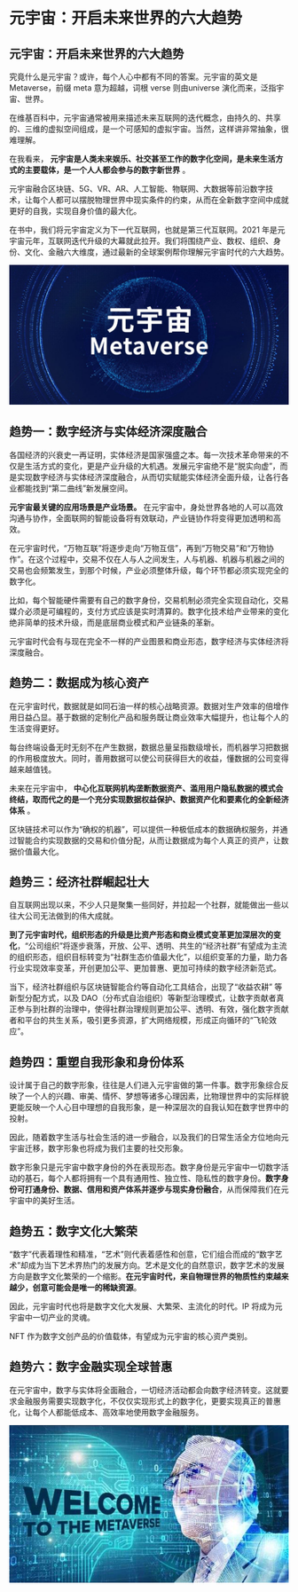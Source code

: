 # 元宇宙：开启未来世界的六大趋势


## 元宇宙：开启未来世界的六大趋势



究竟什么是元宇宙？或许，每个人心中都有不同的答案。元宇宙的英文是 Metaverse，前缀 meta 意为超越，词根 verse 则由universe 演化而来，泛指宇宙、世界。 

在维基百科中，元宇宙通常被用来描述未来互联网的迭代概念，由持久的、共享的、三维的虚拟空间组成，是一个可感知的虚拟宇宙。当然，这样讲非常抽象，很难理解。 

在我看来， **元宇宙是人类未来娱乐、社交甚至工作的数字化空间，是未来生活方式的主要载体，是一个人人都会参与的数字新世界** 。 

元宇宙融合区块链、5G、VR、AR、人工智能、物联网、大数据等前沿数字技术，让每个人都可以摆脱物理世界中现实条件的约束，从而在全新数字空间中成就更好的自我，实现自身价值的最大化。 

在书中，我们将元宇宙定义为下一代互联网，也就是第三代互联网。2021 年是元宇宙元年，互联网迭代升级的大幕就此拉开。我们将围绕产业、数权、组织、身份、文化、金融六大维度，通过最新的全球案例帮你理解元宇宙时代的六大趋势。



![](00.jpg)

## **趋势一：数字经济与实体经济深度融合**

各国经济的兴衰史一再证明，实体经济是国家强盛之本。每一次技术革命带来的不仅是生活方式的变化，更是产业升级的大机遇。发展元宇宙绝不是“脱实向虚”，而是实现数字经济与实体经济深度融合，从而切实赋能实体经济全面升级，让各行各业都能找到“第二曲线”新发展空间。 

**元宇宙最关键的应用场景是产业场景。** 在元宇宙中，身处世界各地的人可以高效沟通与协作，全面联网的智能设备将有效联动，产业链协作将变得更加透明和高效。 

在元宇宙时代，“万物互联”将逐步走向“万物互信”，再到“万物交易”和“万物协作”。在这个过程中，交易不仅在人与人之间发生，人与机器、机器与机器之间的交易也会频繁发生，到那个时候，产业必须整体升级，每个环节都必须实现完全的数字化。 

比如，每个智能硬件需要有自己的数字身份，交易机制必须完全实现自动化，交易媒介必须是可编程的，支付方式应该是实时清算的。数字化技术给产业带来的变化绝非简单的技术升级，而是底层商业模式和产业链条的革新。 

元宇宙时代会有与现在完全不一样的产业图景和商业形态，数字经济与实体经济将深度融合。 

## **趋势二：数据成为核心资产**

在元宇宙时代，数据就是如同石油一样的核心战略资源。数据对生产效率的倍增作用日益凸显。基于数据的定制化产品和服务既让商业效率大幅提升，也让每个人的生活变得更好。 

每台终端设备无时无刻不在产生数据，数据总量呈指数级增长，而机器学习把数据的作用极度放大。同时，善用数据可以使公司获得巨大的收益，懂数据的公司变得越来越值钱。 

未来在元宇宙中， **中心化互联网机构垄断数据资产、滥用用户隐私数据的模式会终结，取而代之的是一个充分实现数据权益保护、数据资产化和要素化的全新经济体系** 。 

区块链技术可以作为“确权的机器”，可以提供一种极低成本的数据确权服务，并通过智能合约实现数据的交易和价值分配，从而让数据成为每个人真正的资产，让数据价值最大化。 

## **趋势三：经济社群崛起壮大**

自互联网出现以来，不少人只是聚集一些同好，并拉起一个社群，就能做出一些以往大公司无法做到的伟大成就。

**到了元宇宙时代，组织形态的升级是比资产形态和商业模式变革更加深层次的变化**，“公司组织”将逐步衰落，开放、公平、透明、共生的“经济社群”有望成为主流的组织形态，组织目标转变为“社群生态价值最大化”，以组织变革的力量，助力各行业实现效率变革，开创更加公平、更加普惠、更加可持续的数字经济新范式。



当下，经济社群组织与区块链智能合约等自动化工具结合，出现了“收益农耕” 等新型分配方式，以及 DAO（分布式自治组织）等新型治理模式，让数字贡献者真正参与到社群的治理中，使得社群治理规则更加公平、透明、有效，强化数字贡献者和平台的共生关系，吸引更多资源，扩大网络规模，形成正向循环的“飞轮效应”。

## **趋势四：重塑自我形象和身份体系**

设计属于自己的数字形象，往往是人们进入元宇宙做的第一件事。数字形象综合反映了一个人的兴趣、审美、情怀、梦想等诸多心理因素，比物理世界中的实际样貌更能反映一个人心目中理想的自我形象，是一种深层次的自我认知在数字世界中的投射。

因此，随着数字生活与社会生活的进一步融合，以及我们的日常生活全方位地向元宇宙迁移，数字形象也将成为我们主要的社交形象。

数字形象只是元宇宙中数字身份的外在表现形态。数字身份是元宇宙中一切数字活动的基石，每个人都将拥有一个具有通用性、独立性、隐私性的数字身份。**数字身份可打通身份、数据、信用和资产体系并逐步与现实身份融合**，从而保障我们在元宇宙中的美好生活。

## **趋势五：数字文化大繁荣**

“数字”代表着理性和精准，“艺术”则代表着感性和创意，它们组合而成的“数字艺术”却成为当下艺术界热门的发展方向。艺术是文化的自然意识，数字艺术的发展方向是数字文化繁荣的一个缩影。**在元宇宙时代，来自物理世界的物质性约束越来越少，创意可能会是唯一的稀缺资源**。

因此，元宇宙时代也将是数字文化大发展、大繁荣、主流化的时代。IP 将成为元宇宙中一切产业的灵魂。

NFT 作为数字文创产品的价值载体，有望成为元宇宙的核心资产类别。

## **趋势六：数字金融实现全球普惠**

在元宇宙中，数字与实体将全面融合，一切经济活动都会向数字经济转变。这就要求金融服务需要实现数字化，不仅仅实现形式上的数字化，更要实现真正的普惠化，让每个人都能低成本、高效率地使用数字金融服务。 

![](3.jpg)
